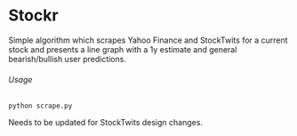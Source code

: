 # Stockr

Simple algorithm which scrapes Yahoo Finance and StockTwits for a current stock and presents a line graph with a 1y estimate and general bearish/bullish user predictions.

###### Usage
```
python scrape.py
```

Needs to be updated for StockTwits design changes. 
